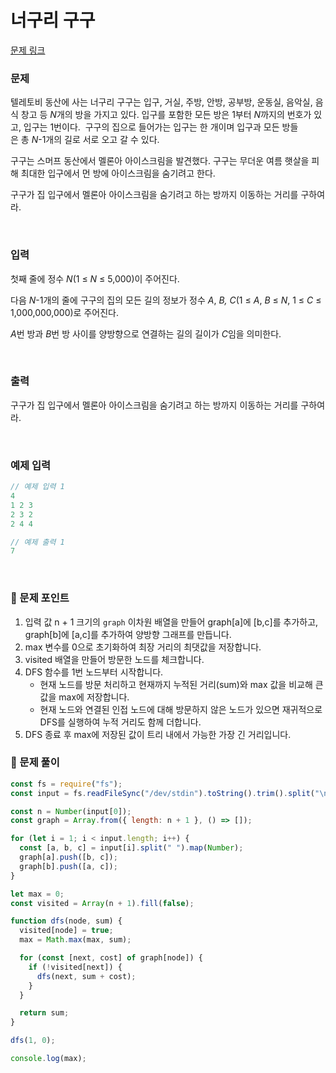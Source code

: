 # 너구리 구구

[문제 링크](https://www.acmicpc.net/problem/18126)

### 문제

텔레토비 동산에 사는 너구리 구구는 입구, 거실, 주방, 안방, 공부방, 운동실, 음악실, 음식 창고 등 *N*개의 방을 가지고 있다. 입구를 포함한 모든 방은 1부터 *N*까지의 번호가 있고, 입구는 1번이다.  구구의 집으로 들어가는 입구는 한 개이며 입구과 모든 방들은 총 *N*-1개의 길로 서로 오고 갈 수 있다.

구구는 스머프 동산에서 멜론아 아이스크림을 발견했다. 구구는 무더운 여름 햇살을 피해 최대한 입구에서 먼 방에 아이스크림을 숨기려고 한다.

구구가 집 입구에서 멜론아 아이스크림을 숨기려고 하는 방까지 이동하는 거리를 구하여라.

<br/>

### 입력

첫째 줄에 정수 *N*(1 ≤ *N* ≤ 5,000)이 주어진다.

다음 *N*-1개의 줄에 구구의 집의 모든 길의 정보가 정수 *A*, *B,* *C*(1 ≤ *A*, *B* ≤ *N*, 1 ≤ *C* ≤ 1,000,000,000)로 주어진다.

*A*번 방과 *B*번 방 사이를 양방향으로 연결하는 길의 길이가 *C*임을 의미한다.

<br/>

### 출력

구구가 집 입구에서 멜론아 아이스크림을 숨기려고 하는 방까지 이동하는 거리를 구하여라.

<br/>

### 예제 입력

```jsx
// 예제 입력 1
4
1 2 3
2 3 2
2 4 4

// 예제 출력 1
7
```

<br/>

### 📕 문제 포인트

1. 입력 값 n + 1 크기의 `graph` 이차원 배열을 만들어 graph[a]에 [b,c]를 추가하고, graph[b]에 [a,c]를 추가하여 양방향 그래프를 만듭니다.
2. max 변수를 0으로 초기화하여 최장 거리의 최댓값을 저장합니다.
3. visited 배열을 만들어 방문한 노드를 체크합니다.
4. DFS 함수를 1번 노드부터 시작합니다.
   - 현재 노드를 방문 처리하고 현재까지 누적된 거리(sum)와 max 값을 비교해 큰 값을 max에 저장합니다.
   - 현재 노드와 연결된 인접 노드에 대해 방문하지 않은 노드가 있으면 재귀적으로 DFS를 실행하여 누적 거리도 함께 더합니다.
5. DFS 종료 후 max에 저장된 값이 트리 내에서 가능한 가장 긴 거리입니다.

### 📝 문제 풀이

```js
const fs = require("fs");
const input = fs.readFileSync("/dev/stdin").toString().trim().split("\n");

const n = Number(input[0]);
const graph = Array.from({ length: n + 1 }, () => []);

for (let i = 1; i < input.length; i++) {
  const [a, b, c] = input[i].split(" ").map(Number);
  graph[a].push([b, c]);
  graph[b].push([a, c]);
}

let max = 0;
const visited = Array(n + 1).fill(false);

function dfs(node, sum) {
  visited[node] = true;
  max = Math.max(max, sum);

  for (const [next, cost] of graph[node]) {
    if (!visited[next]) {
      dfs(next, sum + cost);
    }
  }

  return sum;
}

dfs(1, 0);

console.log(max);
```
